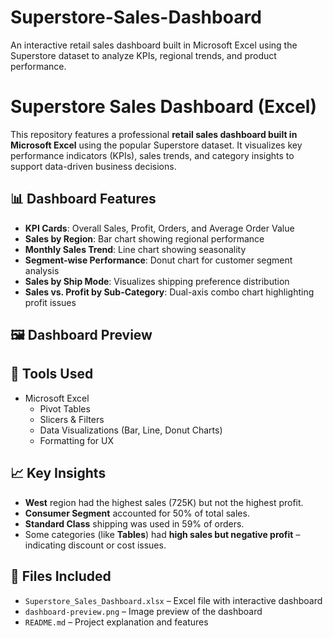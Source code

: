 # Superstore-Sales-Dashboard
An interactive retail sales dashboard built in Microsoft Excel using the Superstore dataset to analyze KPIs, regional trends, and product performance.
# Superstore Sales Dashboard (Excel)

This repository features a professional **retail sales dashboard built in Microsoft Excel** using the popular Superstore dataset. It visualizes key performance indicators (KPIs), sales trends, and category insights to support data-driven business decisions.

## 📊 Dashboard Features

- **KPI Cards**: Overall Sales, Profit, Orders, and Average Order Value
- **Sales by Region**: Bar chart showing regional performance
- **Monthly Sales Trend**: Line chart showing seasonality
- **Segment-wise Performance**: Donut chart for customer segment analysis
- **Sales by Ship Mode**: Visualizes shipping preference distribution
- **Sales vs. Profit by Sub-Category**: Dual-axis combo chart highlighting profit issues


## 🖼️ Dashboard Preview
























## 📌 Tools Used

- Microsoft Excel
  - Pivot Tables
  - Slicers & Filters
  - Data Visualizations (Bar, Line, Donut Charts)
  - Formatting for UX


## 📈 Key Insights

- **West** region had the highest sales (725K) but not the highest profit.
- **Consumer Segment** accounted for 50% of total sales.
- **Standard Class** shipping was used in 59% of orders.
- Some categories (like **Tables**) had **high sales but negative profit** – indicating discount or cost issues.


## 📂 Files Included

- `Superstore_Sales_Dashboard.xlsx` – Excel file with interactive dashboard
- `dashboard-preview.png` – Image preview of the dashboard
- `README.md` – Project explanation and features

